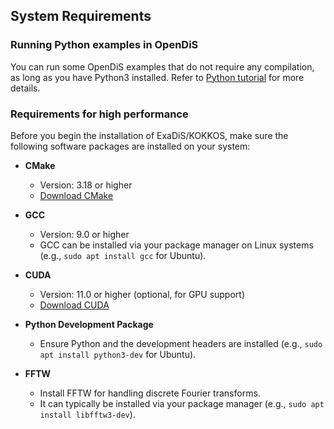 ## System Requirements

### Running Python examples in OpenDiS

You can run some OpenDiS examples that do not require any compilation, as long as you have Python3 installed. Refer to [Python tutorial](compile) for more details.

### Requirements for high performance
 
Before you begin the installation of ExaDiS/KOKKOS, make sure the following software packages are installed on your system:

- **CMake**
  - Version: 3.18 or higher
  - [Download CMake](https://cmake.org/download/)

- **GCC**
  - Version: 9.0 or higher
  - GCC can be installed via your package manager on Linux systems (e.g., `sudo apt install gcc` for Ubuntu).

- **CUDA**
  - Version: 11.0 or higher (optional, for GPU support)
  - [Download CUDA](https://developer.nvidia.com/cuda-downloads)

- **Python Development Package**
  - Ensure Python and the development headers are installed (e.g., `sudo apt install python3-dev` for Ubuntu).

- **FFTW**
  - Install FFTW for handling discrete Fourier transforms.
  - It can typically be installed via your package manager (e.g., `sudo apt install libfftw3-dev`).

